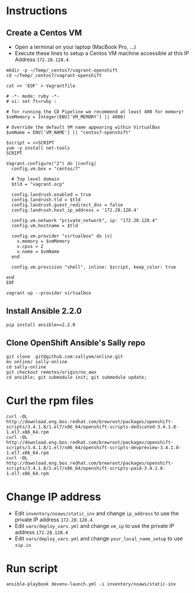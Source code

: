 # Instructions

## Create a Centos VM

- Open a terminal on your laptop (MacBook Pro, ...) 
- Execute these lines to setup a Centos VM machine accessible at this IP Address `172.28.128.4`

```
mkdir -p ~/Temp/_centos7/vagrant-openshift
cd ~/Temp/_centos7/vagrant-openshift

cat << 'EOF' > Vagrantfile 

# -*- mode: ruby -*-
# vi: set ft=ruby :

# for running the CD Pipeline we recommend at least 400 for memory!
$vmMemory = Integer(ENV['VM_MEMORY'] || 4000)

# Override the default VM name appearing within VirtualBox
$vmName = ENV['VM_NAME'] || "centos7-openshift"

$script = <<SCRIPT
yum -y install net-tools
SCRIPT

Vagrant.configure("2") do |config|
  config.vm.box = "centos/7"
  
  # Top level domain
  $tld = "vagrant.ocp"

  config.landrush.enabled = true
  config.landrush.tld = $tld
  config.landrush.guest_redirect_dns = false
  config.landrush.host_ip_address = '172.28.128.4'

  config.vm.network "private_network", ip: "172.28.128.4"
  config.vm.hostname = $tld
  
  config.vm.provider "virtualbox" do |v|
    v.memory = $vmMemory
    v.cpus = 2
    v.name = $vmName
  end

  config.vm.provision "shell", inline: $script, keep_color: true

end
EOF

vagrant up --provider virtualbox
```

## Install Ansible 2.2.0
```
pip install ansible==2.2.0
```

## Clone OpenShift Ansible's Sally repo

```
git clone  git@github.com:sallyom/online.git
mv online/ sally-online
cd sally-online
git checkout remotes/origin/no_aws
cd ansible; git submodule init; git submodule update;
```


# Curl the rpm files
```
curl -OL http://download.eng.bos.redhat.com/brewroot/packages/openshift-scripts/3.4.1.8/1.el7/x86_64/openshift-scripts-dedicated-3.4.1.8-1.el7.x86_64.rpm
curl -OL http://download.eng.bos.redhat.com/brewroot/packages/openshift-scripts/3.4.1.8/1.el7/x86_64/openshift-scripts-devpreview-3.4.1.8-1.el7.x86_64.rpm
curl -OL http://download.eng.bos.redhat.com/brewroot/packages/openshift-scripts/3.4.1.8/1.el7/x86_64/openshift-scripts-paid-3.4.1.8-1.el7.x86_64.rpm
```
# Change IP address

- Edit `inventory/noaws/static_inv` and change `ip_address` to use the private IP address `172.28.128.4`
- Edit `vars/deploy_vars.yml` and change `vm_ip` to use the private IP address `172.28.128.4`
- Edit `vars/deploy_vars.yml` and change `your_local_name_setup` to use `xip.io`

# Run script
```
ansible-playbook devenv-launch.yml -i inventory/noaws/static-inv        
```